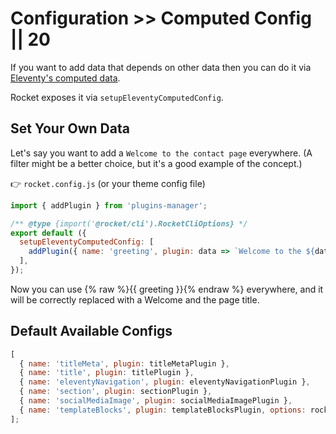 # Configuration >> Computed Config || 20

If you want to add data that depends on other data then you can do it via [Eleventy's computed data](https://www.11ty.dev/docs/data-computed/).

Rocket exposes it via `setupEleventyComputedConfig`.

## Set Your Own Data

Let's say you want to add a `Welcome to the contact page` everywhere. (A filter might be a better choice, but it's a good example of the concept.)

👉 `rocket.config.js` (or your theme config file)

<!-- prettier-ignore-start -->
```js copy
import { addPlugin } from 'plugins-manager';

/** @type {import('@rocket/cli').RocketCliOptions} */
export default ({
  setupEleventyComputedConfig: [
    addPlugin({ name: 'greeting', plugin: data => `Welcome to the ${data.title} page.` }),
  ],
});
```
<!-- prettier-ignore-end -->

Now you can use {% raw %}{{ greeting }}{% endraw %} everywhere,
and it will be correctly replaced with a Welcome and the page title.

## Default Available Configs

```js
[
  { name: 'titleMeta', plugin: titleMetaPlugin },
  { name: 'title', plugin: titlePlugin },
  { name: 'eleventyNavigation', plugin: eleventyNavigationPlugin },
  { name: 'section', plugin: sectionPlugin },
  { name: 'socialMediaImage', plugin: socialMediaImagePlugin },
  { name: 'templateBlocks', plugin: templateBlocksPlugin, options: rocketConfig },
];
```
